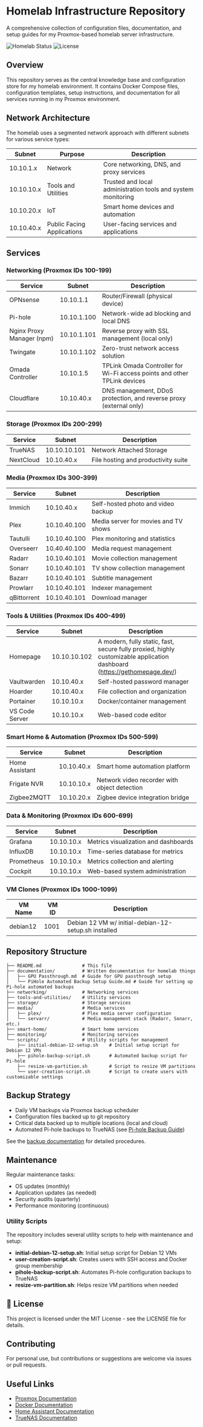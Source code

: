 # Homelab Infrastructure Repository

A comprehensive collection of configuration files, documentation, and setup guides for my Proxmox-based homelab server infrastructure.

![Homelab Status](https://img.shields.io/badge/status-active-brightgreen)
![License](https://img.shields.io/badge/license-MIT-blue)


## Overview

This repository serves as the central knowledge base and configuration store for my homelab environment. It contains Docker Compose files, configuration templates, setup instructions, and documentation for all services running in my Proxmox environment.


## Network Architecture

The homelab uses a segmented network approach with different subnets for various service types:

| Subnet | Purpose | Description |
|--------|---------|-------------|
| 10.10.1.x | Network | Core networking, DNS, and proxy services |
| 10.10.10.x | Tools and Utilities | Trusted and local administration tools and system monitoring |
| 10.10.20.x | IoT | Smart home devices and automation |
| 10.10.40.x | Public Facing Applications | User-facing services and applications |


## Services

### Networking (Proxmox IDs 100-199)

| Service | Subnet | Description |
|----------|--------|-------------|
| OPNsense | 10.10.1.1 | Router/Firewall (physical device) |
| Pi-hole | 10.10.1.100 | Network-wide ad blocking and local DNS |
| Nginx Proxy Manager (npm) | 10.10.1.101 | Reverse proxy with SSL management (local only) |
| Twingate | 10.10.1.102 | Zero-trust network access solution |
| Omada Controller | 10.10.1.5 | TPLink Omada Controller for Wi-Fi access points and other TPLink devices |
| Cloudflare | 10.10.40.x | DNS management, DDoS protection, and reverse proxy (external only) |

### Storage (Proxmox IDs 200-299)

| Service | Subnet | Description |
|---------|--------|-------------|
| TrueNAS | 10.10.10.101 | Network Attached Storage |
| NextCloud | 10.10.40.x | File hosting and productivity suite |

### Media (Proxmox IDs 300-399)

| Service | Subnet | Description |
|---------|--------|-------------|
| Immich | 10.10.40.x | Self-hosted photo and video backup |
| Plex | 10.10.40.100 | Media server for movies and TV shows |
| Tautulli | 10.10.40.100 | Plex monitoring and statistics |
| Overseerr | 10.40.40.100 | Media request management |
| Radarr | 10.10.40.101 | Movie collection management |
| Sonarr | 10.10.40.101 | TV show collection management |
| Bazarr | 10.10.40.101 | Subtitle management |
| Prowlarr | 10.10.40.101 | Indexer management |
| qBittorrent | 10.10.40.101 | Download manager |

### Tools & Utilities (Proxmox IDs 400-499)

| Service | Subnet | Description |
|---------|--------|-------------|
| Homepage | 10.10.10.102 | A modern, fully static, fast, secure fully proxied, highly customizable application dashboard (https://gethomepage.dev/) |
| Vaultwarden | 10.10.40.x | Self-hosted password manager |
| Hoarder | 10.10.40.x | File collection and organization |
| Portainer | 10.10.10.x | Docker/container management |
| VS Code Server | 10.10.10.x | Web-based code editor |

### Smart Home & Automation (Proxmox IDs 500-599)

| Service | Subnet | Description |
|---------|--------|-------------|
| Home Assistant | 10.10.40.x | Smart home automation platform |
| Frigate NVR | 10.10.10.x | Network video recorder with object detection |
| Zigbee2MQTT | 10.10.20.x | Zigbee device integration bridge |

### Data & Monitoring (Proxmox IDs 600-699)

| Service | Subnet | Description |
|---------|--------|-------------|
| Grafana | 10.10.10.x | Metrics visualization and dashboards |
| InfluxDB | 10.10.10.x | Time-series database for metrics |
| Prometheus | 10.10.10.x | Metrics collection and alerting |
| Cockpit | 10.10.10.x | Web-based system administration |

### VM Clones (Proxmox IDs 1000-1099)

| VM Name | VM ID | Description |
|---------|-------|-------------|
| debian12 | 1001 | Debian 12 VM w/ initial-debian-12-setup.sh installed |

## Repository Structure

```
├── README.md               # This file
├── documentation/			# Written documentation for homelab things
│   ├── GPU Passthrough.md  # Guide for GPU passthrough setup
│   └── PiHole Automated Backup Setup Guide.md # Guide for setting up Pi-hole automated backups
├── networking/         	# Networking services
├── tools-and-utilities/    # Utility services
├── storage/            	# Storage services
├── media/               	# Media services
│   ├── plex/               # Plex media server configuration
│   └── servarr/            # Media management stack (Radarr, Sonarr, etc.)
├── smart-home/         	# Smart home services
├── monitoring/             # Monitoring services
└── scripts/                # Utility scripts for management
    ├── initial-debian-12-setup.sh    # Initial setup script for Debian 12 VMs
    ├── pihole-backup-script.sh       # Automated backup script for Pi-hole
    ├── resize-vm-partition.sh        # Script to resize VM partitions
    └── user-creation-script.sh       # Script to create users with customizable settings
```

## Backup Strategy

- Daily VM backups via Proxmox backup scheduler
- Configuration files backed up to git repository
- Critical data backed up to multiple locations (local and cloud)
- Automated Pi-hole backups to TrueNAS (see [Pi-hole Backup Guide](documentation/PiHole%20Automated%20Backup%20Setup%20Guide.md))

See the [backup documentation](docs/backup/README.md) for detailed procedures.

## Maintenance

Regular maintenance tasks:

- OS updates (monthly)
- Application updates (as needed)
- Security audits (quarterly)
- Performance monitoring (continuous)

### Utility Scripts

The repository includes several utility scripts to help with maintenance and setup:

- **initial-debian-12-setup.sh**: Initial setup script for Debian 12 VMs
- **user-creation-script.sh**: Creates users with SSH access and Docker group membership
- **pihole-backup-script.sh**: Automates Pi-hole configuration backups to TrueNAS
- **resize-vm-partition.sh**: Helps resize VM partitions when needed

## 📝 License

This project is licensed under the MIT License - see the LICENSE file for details.

## Contributing

For personal use, but contributions or suggestions are welcome via issues or pull requests.

## Useful Links

- [Proxmox Documentation](https://pve.proxmox.com/wiki/Main_Page)
- [Docker Documentation](https://docs.docker.com/)
- [Home Assistant Documentation](https://www.home-assistant.io/docs/)
- [TrueNAS Documentation](https://www.truenas.com/docs/)

